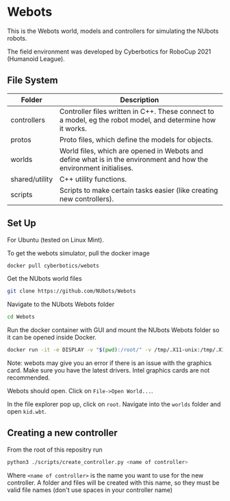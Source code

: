 # Webots

This is the Webots world, models and controllers for simulating the NUbots robots.

The field environment was developed by Cyberbotics for RoboCup 2021 (Humanoid League).

## File System

| Folder         | Description                                                                                                        |
| -------------- | ------------------------------------------------------------------------------------------------------------------ |
| controllers    | Controller files written in C++. These connect to a model, eg the robot model, and determine how it works.         |
| protos         | Proto files, which define the models for objects.                                                                  |
| worlds         | World files, which are opened in Webots and define what is in the environment and how the environment initialises. |
| shared/utility | C++ utility functions.                                                                                             |
| scripts        | Scripts to make certain tasks easier (like creating new controllers).                                              |

## Set Up

For Ubuntu (tested on Linux Mint).

To get the webots simulator, pull the docker image

```sh
docker pull cyberbotics/webots
```

Get the NUbots world files

```sh
git clone https://github.com/NUbots/Webots
```

Navigate to the NUbots Webots folder

```sh
cd Webots
```

Run the docker container with GUI and mount the NUbots Webots folder so it can be opened inside Docker.

```sh
docker run -it -e DISPLAY -v "$(pwd):/root/" -v /tmp/.X11-unix:/tmp/.X11-unix:rw cyberbotics/webots:latest webots
```

Note: webots may give you an error if there is an issue with the graphics card. Make sure you have the latest drivers. Intel graphics cards are not recommended.

Webots should open. Click on `File->Open World...`.

In the file explorer pop up, click on `root`. Navigate into the `worlds` folder and open `kid.wbt`.

## Creating a new controller

From the root of this repositry run

```sh
python3 ./scripts/create_controller.py <name of controller>
```

Where `<name of controller>` is the name you want to use for the new controller. A folder and files will be created with this name, so they must be valid file names (don't use spaces in your controller name)
